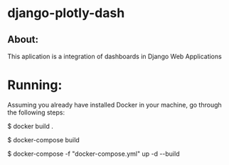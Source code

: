 # django-plotly-dash

## About:

This aplication is a integration of dashboards in Django Web Applications
# Running:
Assuming you already have installed Docker in your machine, go through the following steps:

$ docker build .

$ docker-compose build

$ docker-compose -f "docker-compose.yml" up -d --build